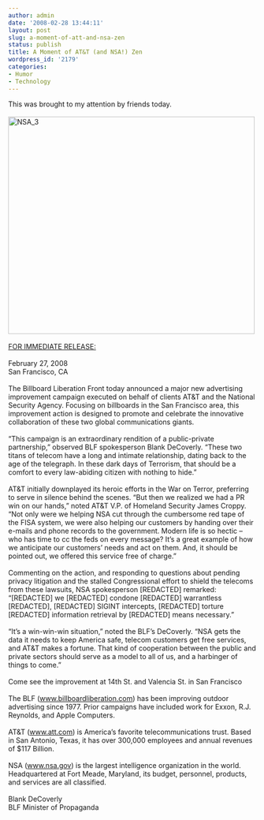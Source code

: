 ```yaml
---
author: admin
date: '2008-02-28 13:44:11'
layout: post
slug: a-moment-of-att-and-nsa-zen
status: publish
title: A Moment of AT&T (and NSA!) Zen
wordpress_id: '2179'
categories:
- Humor
- Technology
---
```

This was brought to my attention by friends today.<br><br><a href="http://www.flickr.com/photos/albill/2298305275/" title="NSA_3 on Flickr"><img src="http://farm4.static.flickr.com/3238/2298305275_f26836602f.jpg" alt="NSA_3" height="441" width="500"></a><br><br><a href="http://billboardliberation.com/HQ.html">FOR IMMEDIATE RELEASE:</a><br><br>February 27, 2008<br>San Francisco, CA<br><br>The Billboard Liberation Front today announced a major new advertising improvement campaign executed on behalf of clients AT&amp;T and the National Security Agency. Focusing on billboards in the San Francisco area, this improvement action is designed to promote and celebrate the innovative collaboration of these two global communications giants.<br><br>“This campaign is an extraordinary rendition of a public-private partnership,” observed BLF spokesperson Blank DeCoverly. “These two titans of telecom have a long and intimate relationship, dating back to the age of the telegraph. In these dark days of Terrorism, that should be a comfort to every law-abiding citizen with nothing to hide.”<br><br>AT&amp;T initially downplayed its heroic efforts in the War on Terror, preferring to serve in silence behind the scenes. “But then we realized we had a PR win on our hands,” noted AT&amp;T V.P. of Homeland Security James Croppy. “Not only were we helping NSA cut through the cumbersome red tape of the FISA system, we were also helping our customers by handing over their e-mails and phone records to the government. Modern life is so hectic – who has time to cc the feds on every message? It’s a great example of how we anticipate our customers’ needs and act on them. And, it should be pointed out, we offered this service free of charge.”<br><br>Commenting on the action, and responding to questions about pending privacy litigation and the stalled Congressional effort to shield the telecoms from these lawsuits, NSA spokesperson [REDACTED] remarked: “[REDACTED] we [REDACTED] condone [REDACTED] warrantless [REDACTED], [REDACTED] SIGINT intercepts, [REDACTED] torture [REDACTED] information retrieval by [REDACTED] means necessary.”<br><br>“It’s a win-win-win situation,” noted the BLF’s DeCoverly. “NSA gets the data it needs to keep America safe, telecom customers get free services, and AT&amp;T makes a fortune. That kind of cooperation between the public and private sectors should serve as a model to all of us, and a harbinger of things to come.”<br><br>Come see the improvement at 14th St. and Valencia St. in San Francisco<br><br>The BLF (www.billboardliberation.com) has been improving outdoor advertising since 1977. Prior campaigns have included work for Exxon, R.J. Reynolds, and Apple Computers.<br><br>AT&amp;T (www.att.com) is America’s favorite telecommunications trust. Based in San Antonio, Texas, it has over 300,000 employees and annual revenues of $117 Billion.<br><br>NSA (www.nsa.gov) is the largest intelligence organization in the world. Headquartered at Fort Meade, Maryland, its budget, personnel, products, and services are all classified.<br><br>Blank DeCoverly<br>BLF Minister of Propaganda
			

